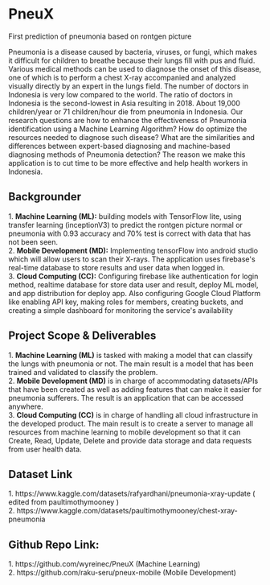 # PneuX
First prediction of pneumonia based on rontgen picture

Pneumonia is a disease caused by bacteria, viruses, or fungi, which makes it difficult for children to breathe because their lungs fill with pus and fluid. Various medical methods can be used to diagnose the onset of this disease, one of which is to perform a chest X-ray accompanied and analyzed visually directly by an expert in the lungs field. The number of doctors in Indonesia is very low compared to the world. The ratio of doctors in Indonesia is the second-lowest in Asia resulting in 2018. About 19,000 children/year or 71 children/hour die from pneumonia in Indonesia. Our research questions are how to enhance the effectiveness of Pneumonia identification using a Machine Learning Algorithm? How do optimize the resources needed to diagnose such disease? What are the similarities and differences between expert-based diagnosing and machine-based diagnosing methods of Pneumonia detection? The reason we make this application is to cut time to be more effective and help health workers in Indonesia. 

<h2>Backgrounder</h2>
1. <b>Machine Learning (ML):</b> building models with TensorFlow lite, using transfer learning (inceptionV3) to predict the rontgen picture normal or pneumonia with 0.93 accuracy and 70% test is correct with data that has not been seen. <br>
2. <b>Mobile Development (MD):</b> Implementing tensorFlow into android studio which will allow users to scan their X-rays. The application uses firebase's real-time database to store results and user data when logged in. <br>
3. <b>Cloud Computing (CC):</b> Configuring firebase like authentication for login method, realtime database for store data user and result, deploy ML model, and app distribution for deploy app. Also configuring Google Cloud Platform like enabling API key, making roles for members, creating buckets, and creating a simple dashboard for monitoring the service's availability 

<h2>Project Scope & Deliverables</h2>
1. <b>Machine Learning (ML)</b> is tasked with making a model that can classify the lungs with pneumonia or not. The main result is a model that has been trained and validated to classify the problem. <br>
2. <b>Mobile Development (MD)</b> is in charge of accommodating datasets/APIs that have been created as well as adding features that can make it easier for pneumonia sufferers. The result is an application that can be accessed anywhere.<br>
3. <b>Cloud Computing (CC)</b> is in charge of handling all cloud infrastructure in the developed product. The main result is to create a server to manage all resources from machine learning to mobile development so that it can Create, Read, Update, Delete and provide data storage and data requests from user health data.

<h2>Dataset Link</h2>
1. https://www.kaggle.com/datasets/rafyardhani/pneumonia-xray-update ( edited from paultimothymooney ) <br>
2. https://www.kaggle.com/datasets/paultimothymooney/chest-xray-pneumonia

<h2>Github Repo Link:</h2>
1. https://github.com/wyreinec/PneuX (Machine Learning) <br>
2. https://github.com/raku-seru/pneux-mobile (Mobile Development)

